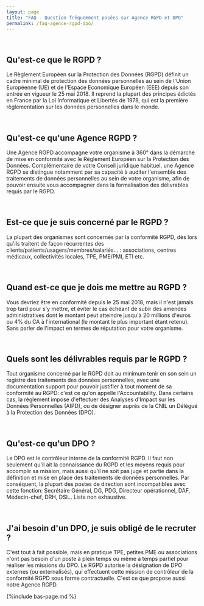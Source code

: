 ```yaml
---
layout: page
title: "FAQ - Question fréquemment posées sur Agence RGPD et DPO"
permalink: /faq-agence-rgpd-dpo/
---
```


&nbsp;

## Qu'est-ce que le RGPD ?
Le Règlement Européen sur la Protection des Données (RGPD) définit un cadre minimal de protection des données personnelles au sein de l'Union Européenne (UE) et de l'Espace Economique Européen (EEE) depuis son entrée en vigueur le 25 mai 2018. Il reprend la plupart des principes édictés en France par la Loi Informatique et Libertés de 1978, qui est la première règlementation sur les données personnelles dans le monde.

&nbsp;

## Qu'est-ce qu'une Agence RGPD ?
Une Agence RGPD accompagne votre organisme à 360° dans la démarche de mise en conformité avec le Règlement Européen sur la Protection des Données. Complémentaire de votre Conseil juridique habituel, une Agence RGPD se distingue notamment par sa capacité à auditer l'ensemble des traitements de données personnelles au sein de votre organisme, afin de pouvoir ensuite vous accompagner dans la formalisation des délivrables requis par le RGPD.

&nbsp;

## Est-ce que je suis concerné par le RGPD ?
La plupart des organismes sont concernés par la conformité RGPD, dès lors qu'ils traitent de façon récurrentes des clients/patients/usagers/membres/salariés... : associations, centres médicaux, collectivités locales, TPE, PME/PMI, ETI etc.

&nbsp;

## Quand est-ce que je dois me mettre au RGPD ?
Vous devriez être en conformité depuis le 25 mai 2018, mais il n'est jamais trop tard pour s'y mettre, et éviter le cas échéant de subir des amendes administratives dont le montant peut atteindre jusqu'à 20 millions d'euros ou 4% du CA à l'international (le montant le plus important étant retenu). Sans parler de l'impact en termes de réputation pour votre organisme.

&nbsp;

## Quels sont les délivrables requis par le RGPD ?
Tout organisme concerné par le RGPD doit au minimum tenir en son sein un registre des traitements des données personnelles, avec une documentation support pour pouvoir justifier à tout moment de sa conformité au RGPD: c'est ce qu'on appelle l'Accountability. Dans certains cas, la règlement impose d'effectuer des Analyses d'Impact sur les Données Personnelles (AIPD), ou de désigner auprès de la CNIL un Délégué à la Protection des Données (DPO).

&nbsp;

## Qu'est-ce qu'un DPO ?
Le DPO est le contrôleur interne de la conformité RGPD. Il faut non seulement qu'il ait la connaissance du RGPD et les moyens requis pour accomplir sa mission, mais aussi qu'il ne soit pas juge et partie dans la définition et mise en place des traitements de données personnelles. Par conséquent, la plupart des postes de direction sont incompatibles avec cette fonction: Secrétaire Général, DG, PDG, Directeur opérationnel, DAF, Médecin-chef, DRH, DSI... Liste non exhaustive.

&nbsp;

## J'ai besoin d'un DPO, je suis obligé de le recruter ?
C'est tout à fait possible, mais en pratique TPE, petites PME ou associations n'ont pas besoin d'un poste à plein temps ou même à temps partiel pour réaliser les missions du DPO. Le RGPD autorise la désignation de DPO externes (ou externalisés), qui effectuent cette mission de contrôleur de la conformité RGPD sous forme contractuelle. C'est ce que propose aussi notre Agence RGPD.



{%include bas-page.md %}
